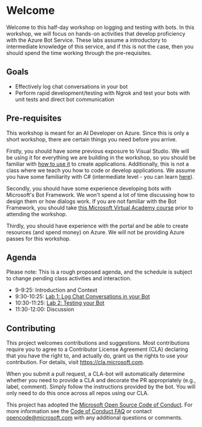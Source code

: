 # Welcome

Welcome to this half-day workshop on logging and testing with bots. In this workshop, we will focus on hands-on activities that develop proficiency with the Azure Bot Service. These labs assume a introductory to intermediate knowledge of this service, and if this is not the case, then you should spend the time working through the pre-requisites.

## Goals

- Effectively log chat conversations in your bot
- Perform rapid development/testing with Ngrok and test your bots with unit tests and direct bot communication

## Pre-requisites

This workshop is meant for an AI Developer on Azure. Since this is only a short workshop, there are certain things you need before you arrive.

Firstly, you should have some previous exposure to Visual Studio. We will be using it for everything we are building in the workshop, so you should be familiar with [how to use it](https://docs.microsoft.com/en-us/visualstudio/ide/visual-studio-ide) to create applications. Additionally, this is not a class where we teach you how to code or develop applications. We assume you have some familiarity with C# (intermediate level - you can learn [here](https://mva.microsoft.com/en-us/training-courses/c-fundamentals-for-absolute-beginners-16169?l=Lvld4EQIC_2706218949)). 

Secondly, you should have some experience developing bots with Microsoft's Bot Framework. We won't spend a lot of time discussing how to design them or how dialogs work. If you are not familiar with the Bot Framework, you should take [this Microsoft Virtual Academy course](https://mva.microsoft.com/en-us/training-courses/creating-bots-in-the-microsoft-bot-framework-using-c-17590#!) prior to attending the workshop.

Thirdly, you should have experience with the portal and be able to create resources (and spend money) on Azure. We will not be providing Azure passes for this workshop.

## Agenda

Please note: This is a rough proposed agenda, and the schedule is subject to change pending class activities and interaction.

- 9-9:25: Introduction and Context
- 9:30-10:25:  [Lab 1: Log Chat Conversations in your Bot][lab01]
- 10:30-11:25: [Lab 2: Testing your Bot][lab02]
- 11:30-12:00: Discussion

[lab01]: lab01-logging_chat_conversations/0_README.md
[lab02]: lab02-testing_bots/0_README.md

## Contributing

This project welcomes contributions and suggestions.  Most contributions require you to agree to a
Contributor License Agreement (CLA) declaring that you have the right to, and actually do, grant us
the rights to use your contribution. For details, visit https://cla.microsoft.com.

When you submit a pull request, a CLA-bot will automatically determine whether you need to provide
a CLA and decorate the PR appropriately (e.g., label, comment). Simply follow the instructions
provided by the bot. You will only need to do this once across all repos using our CLA.

This project has adopted the [Microsoft Open Source Code of Conduct](https://opensource.microsoft.com/codeofconduct/).
For more information see the [Code of Conduct FAQ](https://opensource.microsoft.com/codeofconduct/faq/) or
contact [opencode@microsoft.com](mailto:opencode@microsoft.com) with any additional questions or comments.

